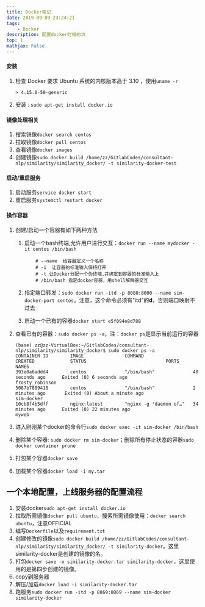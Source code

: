 ```yaml
---
title: Docker笔记
date: 2019-09-09 23:24:21
tags:
    - Docker
description: 配置docker时候的坑
top: 1
mathjax: False
---
```


#### 安装

1. 检查
Docker 要求 Ubuntu 系统的内核版本高于 3.10 ，使用`uname -r`

    ```
    > 4.15.0-50-generic
    ```

2. 安装 : `sudo apt-get install docker.io`

#### 镜像处理相关

1. 搜索镜像`docker search centos`
2. 拉取镜像`docker pull centos`
3. 查看镜像`docker images`
4. 创建镜像`sudo docker build /home/zz/GitlabCodes/consultant-nlp/similarity/similarity_docker/ -t similarity-docker-test`


#### 启动/重启服务

1. 启动服务`service docker start`
2. 重启服务`systemctl restart docker`


#### 操作容器

1. 创建/启动一个容器有如下两种方法
    1. 启动一个bash终端,允许用户进行交互：`docker run --name mydocker -it centos /bin/bash`
        ``` 
            # --name  给容器定义一个名称
            # -i  让容器的标准输入保持打开
            # -t 让Docker分配一个伪终端,并绑定到容器的标准输入上
            # /bin/bash 指定docker容器，用shell解释器交互
        ```
    2. 指定端口转发：`sudo docker run -itd -p 8080:8000 --name sim-docker-port centos`。注意，这个命令必须有"itd"的**d**，否则端口映射不过去

    3. 启动一个已有的容器`docker start e5f094e8d788`

2. 查看已有的容器：`sudo docker ps -a`，注：`docker ps`是显示当前运行的容器
    ```
    (base) zz@zz-VirtualBox:~/GitlabCodes/consultant-nlp/similarity/similarity_docker$ sudo docker ps -a
    CONTAINER ID        IMAGE               COMMAND                  CREATED             STATUS                             PORTS               NAMES
    393e0a6addd4        centos              "/bin/bash"              40 seconds ago      Exited (0) 6 seconds ago                            frosty_robinson
    5087b7889418        centos              "/bin/bash"              2 minutes ago       Exited (0) About a minute ago                       sim-docker
    10cb8f4b5dff        nginx:latest        "nginx -g 'daemon of…"   34 minutes ago      Exited (0) 22 minutes ago                           myweb

    ```

3. 进入刚刚某个docker的命令行`sudo docker exec -it sim-docker /bin/bash`

4. 删除某个容器: `sudo docker rm sim-docker`；删除所有停止状态的容器`sudo docker container prune`

5. 打包某个容器`docker save`

6. 加载某个容器`docker load -i my.tar`


## 一个本地配置，上线服务器的配置流程

1. 安装docker`sudo apt-get install docker.io`
2. 拉取所需镜像`docker pull ubuntu`，搜索所需镜像使用：`docker search ubuntu`，注意OFFICIAL
3. 编写`Dockerfile`以及`requirement.txt`
4. 创建修改的镜像`sudo docker build /home/zz/GitlabCodes/consultant-nlp/similarity/similarity_docker/ -t similarity-docker`。这里similarity-docker是创建的镜像的名。
5. 打包`docker save -o similarity-docker.tar similarity-docker`，这里使用的是第四步创建的镜像。
6. copy到服务器
7. 解压/加载`docker load -i similarity-docker.tar`
8. 跑服务`sudo docker run -itd -p 8869:8869 --name sim-docker similarity-docker`